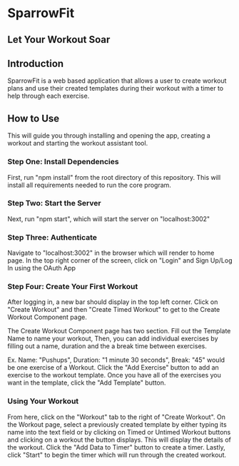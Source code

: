# SparrowFit
## Let Your Workout Soar

## Introduction

SparrowFit is a web based application that allows a user to create workout plans and use their created templates during their workout with a timer to help through each exercise.

## How to Use

This will guide you through installing and opening the app, creating a workout and starting the workout assistant tool.

### Step One: Install Dependencies
First, run "npm install" from the root directory of this repository.
This will install all requirements needed to run the core program.

### Step Two: Start the Server
Next, run "npm start", which will start the server on "localhost:3002"

### Step Three: Authenticate
Navigate to "localhost:3002" in the browser which will render to home page.
In the top right corner of the screen, click on "Login" and Sign Up/Log In using the OAuth App

### Step Four: Create Your First Workout
After logging in, a new bar should display in the top left corner.
Click on "Create Workout" and then "Create Timed Workout" to get to the Create Workout Component page.

The Create Workout Component page has two section. Fill out the Template Name to name your workout,
Then, you can add individual exercises by filling out a name, duration and the a break time between exercises.

Ex. Name: "Pushups", Duration: "1 minute 30 seconds", Break: "45" would be one exercise of a Workout.
Click the "Add Exercise" button to add an exercise to the workout template.
Once you have all of the exercises you want in the template, click the "Add Template" button.

### Using Your Workout
From here, click on the "Workout" tab to the right of "Create Workout".
On the Workout page, select a previously created template by either typing its name into the text field
or by clicking on Timed or Untimed Workout buttons and clicking on a workout the button displays.
This will display the details of the workout. Click the "Add Data to Timer" button to create a timer.
Lastly, click "Start" to begin the timer which will run through the created workout.